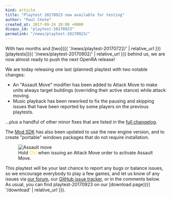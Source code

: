 ```yaml
---
kind: article
title: "Playtest 20170923 now available for testing"
author: "Paul Chote"
created_at: 2017-09-24 20:00 +0000
disqus_id: "playtest-20170923"
permalink: "/news/playtest-20170923/"
---
```


With two months and [two]({{ '/news/playtest-20170722/' | relative_url }}) [playtests]({{ '/news/playtest-20170902/' | relative_url }}) behind us, we are now almost ready to push the next OpenRA release!

We are today releasing one last (planned) playtest with two notable changes:

* An "Assault Move" modifier has been added to Attack Move to make units always target buildings (overriding their active stance) while attack moving.
* Music playback has been reworked to fix the pausing and skipping issues that have been reported by some players on the previous playtests.

...plus a handful of other minor fixes that are listed in the [full changelog](https://github.com/OpenRA/OpenRA/wiki/Changelog/220e5f8c63171bf17cbc9004514340e03d986e7d).

The [Mod SDK](https://github.com/OpenRA/OpenRAModSDK/releases/tag/20170923) has also been updated to use the new engine version, and to create "portable" windows packages that do not require installation.

<figure>
  <img src="{{ '/images/news/20170923-assaultmove.gif' | relative_url }}" alt="Assault move" />
  <figcaption>Hold <span style="color: #FFD700;">Ctrl</span> when issuing an Attack Move order to activate Assault Move.</figcaption>
</figure>

This playtest will be your last chance to report any bugs or balance issues, so we encourage everybody to play a few games, and let us know of any issues via [our forum](https://forum.openra.net/), our [GitHub issue tracker](https://github.com/OpenRA/OpenRA/issues), or in the comments below.  As usual, you can find playtest-20170923 on our [download page]({{ '/download' | relative_url }}).
